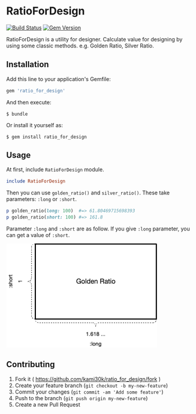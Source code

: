 # RatioForDesign

[![Build Status](https://travis-ci.org/kami30k/ratio_for_design.svg?branch=master)](https://travis-ci.org/kami30k/ratio_for_design)
[![Gem Version](https://badge.fury.io/rb/ratio_for_design.svg)](http://badge.fury.io/rb/ratio_for_design)

RatioForDesign is a utility for designer.
Calculate value for designing by using some classic methods.
e.g. Golden Ratio, Silver Ratio.

## Installation

Add this line to your application's Gemfile:

```ruby
gem 'ratio_for_design'
```

And then execute:

    $ bundle

Or install it yourself as:

    $ gem install ratio_for_design

## Usage

At first, include `RatioForDesign` module.

```ruby
include RatioForDesign
```

Then you can use `golden_ratio()` and `silver_ratio()`.
These take parameters: `:long` or `:short`.

```ruby
p golden_ratio(long: 100)  #=> 61.80469715698393
p golden_ratio(short: 100) #=> 161.8
```

Parameter `:long` and `:short` are as follow.
If you give `:long` parameter, you can get a value of `:short`.

![](images/image.png)

## Contributing

1. Fork it ( https://github.com/kami30k/ratio_for_design/fork )
2. Create your feature branch (`git checkout -b my-new-feature`)
3. Commit your changes (`git commit -am 'Add some feature'`)
4. Push to the branch (`git push origin my-new-feature`)
5. Create a new Pull Request
